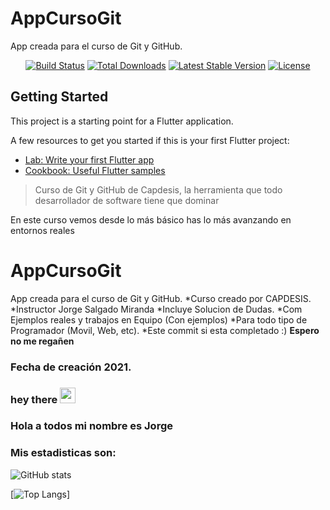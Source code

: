 # AppCursoGit
App creada para el curso de Git y GitHub.

<p align="center">
<a href="https://travis-ci.org/laravel/framework"><img src="https://travis-ci.org/laravel/framework.svg" alt="Build Status"></a>
<a href="https://packagist.org/packages/laravel/framework"><img src="https://img.shields.io/packagist/dt/laravel/framework" alt="Total Downloads"></a>
<a href="https://packagist.org/packages/laravel/framework"><img src="https://img.shields.io/packagist/v/laravel/framework" alt="Latest Stable Version"></a>
<a href="https://packagist.org/packages/laravel/framework"><img src="https://img.shields.io/packagist/l/laravel/framework" alt="License"></a>
</p>

## Getting Started

This project is a starting point for a Flutter application.

A few resources to get you started if this is your first Flutter project:

- [Lab: Write your first Flutter app](https://flutter.dev/docs/get-started/codelab)
- [Cookbook: Useful Flutter samples](https://flutter.dev/docs/cookbook)

> Curso de Git y GitHub de Capdesis, la herramienta que todo desarrollador de software tiene que dominar
> 
En este curso vemos desde lo más básico has lo más avanzando en entornos reales

# AppCursoGit
App creada para el curso de Git y GitHub.
*Curso creado por CAPDESIS.
*Instructor Jorge Salgado Miranda
*Incluye Solucion de Dudas.
*Com Ejemplos reales y trabajos en Equipo (Con ejemplos)
*Para todo tipo de Programador (Movil, Web, etc).
*Este commit si esta completado :)
**Espero no me regañen**
### Fecha de creación 2021.



### hey there <img src="https://media.giphy.com/media/hvRJCLFzcasrR4ia7z/giphy.gif" width="25px">
### Hola  a todos mi nombre es Jorge

### Mis estadisticas son:
![GitHub stats](https://github-readme-stats.vercel.app/api?username=GHJose20221&show_icons=true&theme=dracula)

[![Top Langs](https://github-readme-stats.vercel.app/api/top-langs/?username=GHJose20221)]










 



